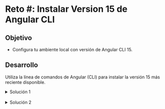 # Reto #: Instalar Version 15 de Angular CLI

## Objetivo

- Configura tu ambiente local con versión de Angular CLI 15.

## Desarrollo

Utiliza la línea de comandos de Angular (CLI) para instalar la versión 15 más reciente disponible.


<details>
    <summary>Solución 1</summary>
    En caso de que actualmente la versión más reciente de Angular sea la versión 15, puedes usar el comando.

  `npm i -g @angular/cli`
    
</details>

  </br>

<details>
  <summary>Solución 2</summary>
  Si la versión más reciente es superior a Angular 15, añade a tu comando el número de versión, por ejemplo:

    `npm i -g @angular/cli@15.1.1`
</details>

</br>
